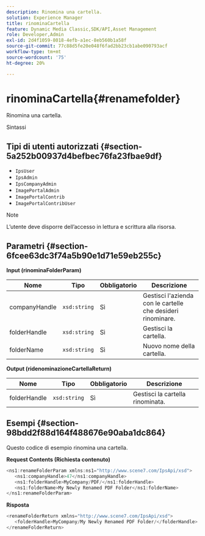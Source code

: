 ```yaml
---
description: Rinomina una cartella.
solution: Experience Manager
title: rinominaCartella
feature: Dynamic Media Classic,SDK/API,Asset Management
role: Developer,Admin
exl-id: 2d4f1059-8018-4efb-a1ec-8eb560b1a58f
source-git-commit: 77c88d5fe20e048f6fad2bb23cb1abe090793acf
workflow-type: tm+mt
source-wordcount: '75'
ht-degree: 20%

---
```


# rinominaCartella{#renamefolder}

Rinomina una cartella.

Sintassi

## Tipi di utenti autorizzati {#section-5a252b00937d4befbec76fa23fbae9df}

* `IpsUser`
* `IpsAdmin`
* `IpsCompanyAdmin`
* `ImagePortalAdmin`
* `ImagePortalContrib`
* `ImagePortalContribUser`

>[!NOTE]
>
>L’utente deve disporre dell’accesso in lettura e scrittura alla risorsa.

## Parametri {#section-6fcee63dc3f74a5b90e1d71e59eb255c}

**Input (rinominaFolderParam)**

| Nome | Tipo | Obbligatorio | Descrizione |
|---|---|---|---|
| companyHandle | `xsd:string` | Sì | Gestisci l&#39;azienda con le cartelle che desideri rinominare. |
| folderHandle | `xsd:string` | Sì | Gestisci la cartella. |
| folderName | `xsd:string` | Sì | Nuovo nome della cartella. |

**Output (ridenominazioneCartellaReturn)**

| Nome | Tipo | Obbligatorio | Descrizione |
|---|---|---|---|
| folderHandle | `xsd:string` | Sì | Gestisci la cartella rinominata. |

## Esempi {#section-98bdd2f88d164f488676e90aba1dc864}

Questo codice di esempio rinomina una cartella.

**Request Contents (Richiesta contenuto)**

```java
<ns1:renameFolderParam xmlns:ns1="http://www.scene7.com/IpsApi/xsd">
   <ns1:companyHandle>47</ns1:companyHandle>
   <ns1:folderHandle>MyCompany/PDF/</ns1:folderHandle>
   <ns1:folderName>My Newly Renamed PDF Folder</ns1:folderName>
</ns1:renameFolderParam>
```

**Risposta**

```java
<renameFolderReturn xmlns="http://www.scene7.com/IpsApi/xsd">
   <folderHandle>MyCompany/My Newly Renamed PDF Folder/</folderHandle>
</renameFolderReturn>
```
